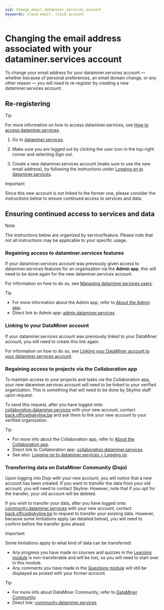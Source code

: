```yaml
---
uid: Change_email_dataminer_services_account
keywords: cloud email, cloud account
---
```


# Changing the email address associated with your dataminer.services account

To change your email address for your dataminer.services account — whether because of personal preferences, an email domain change, or any other reason — you will need to re-register by creating a new dataminer.services account.

## Re-registering

> [!TIP]
> For more information on how to access dataminer.services, see [How to access dataminer.services](https://dataminer.services/make-an-account/access_dcp.html).

1. Go to [dataminer.services](https://dataminer.services/).

1. Make sure you are logged out by clicking the user icon in the top-right corner and selecting *Sign out*.

1. Create a new dataminer.services account (make sure to use the new email address), by following the instructions under [Logging on to dataminer.services](xref:Logging_on_to_dataminer_services#logging-on).

> [!IMPORTANT]
> Since this new account is not linked to the former one, please consider the instructions below to ensure continued access to services and data.

## Ensuring continued access to services and data

> [!NOTE]
> The instructions below are organized by service/feature. Please note that not all instructions may be applicable to your specific usage.

### Regaining access to dataminer.services features

If your dataminer.services account was previously given access to dataminer.services features for an organization via the **Admin app**, this will need to be done again for the new dataminer.services account.

For information on how to do so, see [Managing dataminer.services users](xref:Managing_dataminer_services_users).

> [!TIP]
>
> - For more information about the Admin app, refer to [About the Admin app](xref:About_the_Admin_app).
> - Direct link to Admin app: [admin.dataminer.services](https://admin.dataminer.services/)

### Linking to your DataMiner account

If your dataminer.services account was previously linked to your DataMiner account, you will need to create this link again.

For information on how to do so, see [Linking your DataMiner account to your dataminer.services account](xref:Linking_your_DataMiner_and_dataminer_services_account).

### Regaining access to projects via the Collaboration app

To maintain access to your projects and tasks via the Collaboration app, your new dataminer.services account will need to be linked to your verified organization. This is something that will need to be done by Skyline staff upon request.

To send this request, after you have logged onto [collaboration.dataminer.services](https://collaboration.dataminer.services/) with your new account, contact [back.office@skyline.be](mailto:back.office@skyline.be) and ask them to link your new account to your verified organization.

> [!TIP]
>
> - For more info about the Collaboration app, refer to [About the Collaboration app](xref:About_the_Collaboration_app).
> - Direct link to Collaboration app: [collaboration.dataminer.services](https://collaboration.dataminer.services/)
> - See also: [Logging on to dataminer.services > Logging on](xref:Logging_on_to_dataminer_services#logging-on)

### Transferring data on DataMiner Community (Dojo)

Upon logging into Dojo with your new account, you will notice that a new account has been created. If you want to transfer the data from your old account, you will need to contact Skyline. However, note that if you opt for the transfer, your old account will be deleted.

If you wish to transfer your data, after you have logged onto [community.dataminer.services](https://community.dataminer.services/) with your new account, contact [back.office@skyline.be](mailto:back.office@skyline.be?subject=Request%20to%20transfer%20my%20DataMiner%20Dojo%20data&body=Hi%2C%0D%0A%0D%0AI%20would%20like%20to%20transfer%20my%20DataMiner%20Dojo%20data.%0D%0AThe%20accounts%20involved%20are%20listed%20below%3A%0D%0A%0D%0AFrom%3A%0D%0A%3Cfill%20in%20email%20address%3E%0D%0A%0D%0ATo%20(new%20account)%3A%0D%0A%3Cfill%20in%20email%20address%3E%0D%0A) to request to transfer your existing data. However, because some limitations apply (as detailed below), you will need to confirm before the transfer goes ahead.

> [!IMPORTANT]
> Some limitations apply to what kind of data can be transferred:
>
> - Any progress you have made on courses and quizzes in the [Learning module](https://community.dataminer.services/learning/) is non-transferable and will be lost, so you will need to start over in this module.
> - Any comments you have made in the [Questions module](https://community.dataminer.services/questions/) will still be displayed as posted with your former account.

> [!TIP]
>
> - For more info about DataMiner Community, refer to [DataMiner Community](xref:Community).
> - Direct link: [community.dataminer.services](https://community.dataminer.services/)